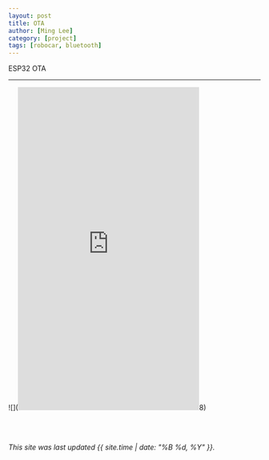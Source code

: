 ```yaml
---
layout: post
title: OTA
author: [Ming Lee]
category: [project]
tags: [robocar, bluetooth]
---
```


ESP32 OTA

---

![](<iframe width="362" height="644" src="https://www.youtube.com/embed/UDe8FL3kPK8" title="OTA" frameborder="0" allow="accelerometer; autoplay; clipboard-write; encrypted-media; gyroscope; picture-in-picture; web-share" allowfullscreen></iframe>8)



<br>
<br>

*This site was last updated {{ site.time | date: "%B %d, %Y" }}.*


